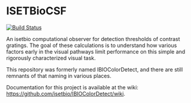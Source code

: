 # ISETBioCSF

[![Build Status](http://brainard-jenkins.psych.upenn.edu/buildStatus/icon?job=ISETBioCSF)](http://brainard-jenkins.psych.upenn.edu/job/ISETBioCSF/)

An isetbio computational observer for detection thresholds of contrast gratings. The goal of these calculations is to understand how various factors early in the visual pathways limit performance on this simple and rigorously characterized visual task.

This repository was formerly named IBIOColorDetect, and there are still remnants of that naming in various places.

Documentation for this project is available at the wiki: https://github.com/isetbio/IBIOColorDetect/wiki. 

